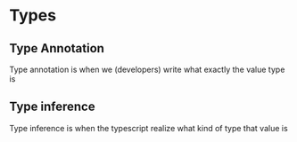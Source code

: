 # Types

## Type Annotation

Type annotation is when we (developers) write what exactly the value type is

## Type inference

Type inference is when the typescript realize what kind of type that value is
